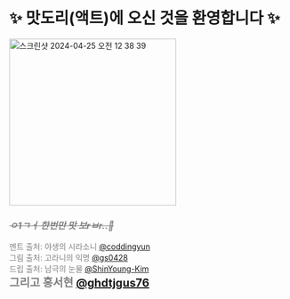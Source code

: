 # ✨ 맛도리(액트)에 오신 것을 환영합니다 ✨

<img width="300" alt="스크린샷 2024-04-25 오전 12 38 39" src="https://github.com/MDR-eact/.github/assets/81316050/a1b14059-60f6-41f2-8460-47f9feedc250">

### <span style="color: gray; font-style: italic">~~ㅇ1ㄱㅓ 한번만 맛 보rㅂr..🤤~~</span>
<span style="color: gray">멘트 출처: 야생의 시라소니 <a href="https://github.com/coddingyun">@coddingyun</a></span>
<br />
<span style="color: gray">그림 출처: 고라니의 익명 <a href="https://github.com/gs0428">@gs0428</a></span>
<br />
<span style="color: gray">드립 출처: 남극의 눈물 <a href="https://github.com/ShinYoung-Kim">@ShinYoung-Kim</a></span>
<br />
<span style="color: gray; font-size: 20px; font-weight: bold">그리고 홍서현 <a href="https://github.com/ghdtjgus76">@ghdtjgus76</a></span>
